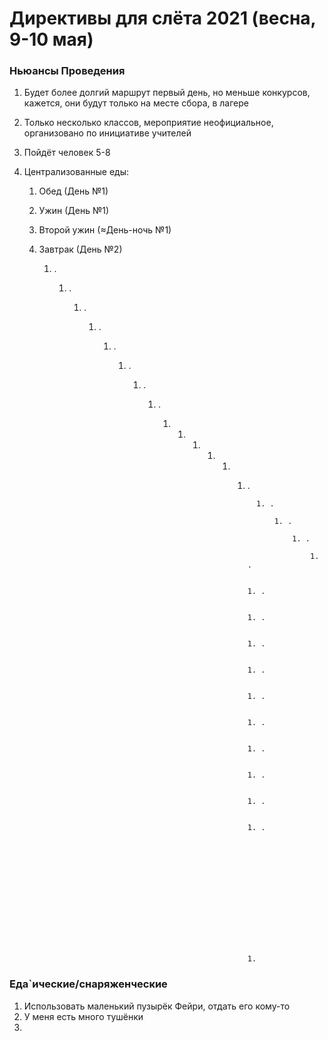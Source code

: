 # Директивы для слёта 2021 (весна, 9-10 мая)

### Ньюансы Проведения

1. Будет более долгий маршрут первый день, но меньше конкурсов, кажется, они будут только на месте сбора, в лагере

2. Только несколько классов, мероприятие неофициальное, организовано по инициативе учителей

3. Пойдёт человек 5-8

4. Централизованные еды:

    1. Обед (День №1)

    2. Ужин (День №1)

    3. Второй ужин (≈День-ночь №1)

    4. Завтрак (День №2)

        1. .

            1. .

                1. .

                    1. .

                        1. .

                            1. .

                                1. .

                                    1. .

                                        1. 1. 1. 1. 1. 1. .

                                                                1. .

                                                                    1. .

                                                                        1. .

                                                                            1. .

                                                                                1. .

                                                                                    1. .

                                                                                        1. .

                                                                                            1. .

                                                                                                1. .

                                                                                                    1. .

                                                                                                        1. .

                                                                                                            1. .

                                                                                                                1. .

                                                                                                                    1. .

                                                                                                                        

                                                                                                                        

                                                                                                                        

                                                                                                                        

                                                                                                                        

                                                                                                                        

                                                                                                                        1. 



### Еда\`ические/снаряженческие



1. Использовать маленький пузырёк Фейри, отдать его кому-то
2. У меня есть много тушёнки
3. 
